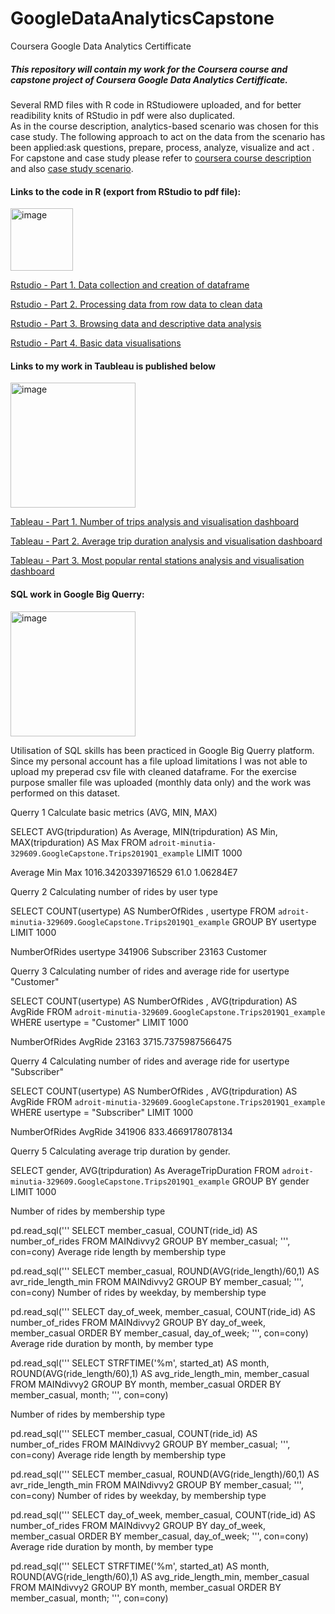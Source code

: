 # GoogleDataAnalyticsCapstone
Coursera Google Data Analytics Certifficate

##### This repository will contain my work for the Coursera course and capstone project of Coursera Google Data Analytics Certifficate.
Several RMD files with R code in RStudiowere uploaded, and for better readibility knits of RStudio in pdf were also duplicated.<br>
As in the course description, analytics-based scenario was chosen for this case study. The following  approach to act on the data from the scenario has been applied:ask questions, prepare, process, analyze, visualize and act . For capstone and case study please refer to [coursera course description](https://www.coursera.org/learn/google-data-analytics-capstone?specialization=google-data-analytics) and also [case study scenario](Capstone_Scenario_CaseStudy.pdf).




#### Links to the code in R (export from RStudio to pdf file): 

<img width="100" alt="image" src="https://www.rstudio.com/wp-content/uploads/2018/10/RStudio-Logo-Flat.png">

[Rstudio - Part 1. Data collection and creation of dataframe](GoogleCapstoneTT_Part1_CreateRawDataframe.pdf)

[Rstudio - Part 2. Processing data from  row data to clean data](GoogleCapstoneTT_Part2_FromRawDataToClean.pdf)

[Rstudio - Part 3. Browsing data and descriptive data analysis](GoogleCapstoneTT_Part3_FromCleanDataToAnalysis.pdf)

[Rstudio - Part 4. Basic data visualisations](GoogleCapstoneTT_Part4_DatVis.pdf)

#### Links to my work in Taubleau is published below

<img width="200" alt="image" src="https://public.tableau.com/s/sites/default/files/media/Tableau-Public-Logo-for-Intro-Blog.png">




[Tableau - Part 1. Number of trips analysis and visualisation dashboard](https://public.tableau.com/app/profile/tomasz.tomaszewski4391/viz/GoogleCapstoneNoOfTrips/DashboardNumberofTrips)

[Tableau - Part 2. Average trip duration analysis and visualisation dashboard](https://public.tableau.com/app/profile/tomasz.tomaszewski4391/viz/GoogleCapstoneAverageTrips/DashboardAverage)

[Tableau - Part 3. Most popular rental stations analysis and visualisation dashboard](https://public.tableau.com/app/profile/tomasz.tomaszewski4391/viz/GoogleCapstoneAverageTrips/DashboardAverage)


#### SQL work in Google Big Querry:

<img width="200" alt="image" src="https://www.vectorlogo.zone/logos/google_bigquery/google_bigquery-ar21.png">


Utilisation of SQL skills has been practiced in Google Big Querry platform. Since my personal account has a file upload limitations I was not able to  upload my preperad csv file with cleaned dataframe. For the exercise purpose smaller file was uploaded (monthly data only) and the work was performed on this dataset.

Querry 1
Calculate basic metrics (AVG, MIN, MAX)

SELECT AVG(tripduration) As Average, MIN(tripduration) AS Min, MAX(tripduration) AS Max FROM `adroit-minutia-329609.GoogleCapstone.Trips2019Q1_example` LIMIT 1000

Average	Min	Max
1016.3420339716529	61.0	1.06284E7


Querry 2
Calculating number of rides by user type

SELECT COUNT(usertype) AS NumberOfRides , usertype FROM `adroit-minutia-329609.GoogleCapstone.Trips2019Q1_example` GROUP BY usertype LIMIT 1000

NumberOfRides	usertype
341906	Subscriber
23163	Customer

Querry 3
Calculating number of rides and average ride for usertype "Customer"

SELECT COUNT(usertype) AS NumberOfRides , AVG(tripduration) AS AvgRide FROM `adroit-minutia-329609.GoogleCapstone.Trips2019Q1_example` WHERE usertype = "Customer" LIMIT 1000

NumberOfRides	AvgRide
23163	3715.7375987566475

Querry 4
Calculating number of rides and average ride for usertype "Subscriber"

SELECT COUNT(usertype) AS NumberOfRides , AVG(tripduration) AS AvgRide FROM `adroit-minutia-329609.GoogleCapstone.Trips2019Q1_example` WHERE usertype = "Subscriber" LIMIT 1000

NumberOfRides	AvgRide
341906	833.4669178078134

Querry 5
Calculating average trip duration by gender.

SELECT gender, AVG(tripduration) As AverageTripDuration FROM `adroit-minutia-329609.GoogleCapstone.Trips2019Q1_example` GROUP BY gender LIMIT 1000



Number of rides by membership type

pd.read_sql('''
SELECT
member_casual,
COUNT(ride_id) AS number_of_rides
FROM MAINdivvy2
GROUP BY member_casual;
''', con=cony)
Average ride length by membership type

pd.read_sql('''
SELECT
member_casual,
ROUND(AVG(ride_length)/60,1) AS avr_ride_length_min
FROM MAINdivvy2
GROUP BY member_casual;
''', con=cony)
Number of rides by weekday, by membership type

pd.read_sql('''
SELECT
day_of_week,
member_casual,
COUNT(ride_id) AS number_of_rides
FROM MAINdivvy2
GROUP BY day_of_week, member_casual
ORDER BY member_casual, day_of_week;
''', con=cony)
Average ride duration by month, by member type

pd.read_sql('''
SELECT
STRFTIME('%m', started_at) AS month,
ROUND(AVG(ride_length/60),1) AS avg_ride_length_min,
member_casual
FROM MAINdivvy2
GROUP BY month, member_casual
ORDER BY member_casual, month;
''', con=cony)


Number of rides by membership type

pd.read_sql('''
SELECT
member_casual,
COUNT(ride_id) AS number_of_rides
FROM MAINdivvy2
GROUP BY member_casual;
''', con=cony)
Average ride length by membership type

pd.read_sql('''
SELECT
member_casual,
ROUND(AVG(ride_length)/60,1) AS avr_ride_length_min
FROM MAINdivvy2
GROUP BY member_casual;
''', con=cony)
Number of rides by weekday, by membership type

pd.read_sql('''
SELECT
day_of_week,
member_casual,
COUNT(ride_id) AS number_of_rides
FROM MAINdivvy2
GROUP BY day_of_week, member_casual
ORDER BY member_casual, day_of_week;
''', con=cony)
Average ride duration by month, by member type

pd.read_sql('''
SELECT
STRFTIME('%m', started_at) AS month,
ROUND(AVG(ride_length/60),1) AS avg_ride_length_min,
member_casual
FROM MAINdivvy2
GROUP BY month, member_casual
ORDER BY member_casual, month;
''', con=cony)


